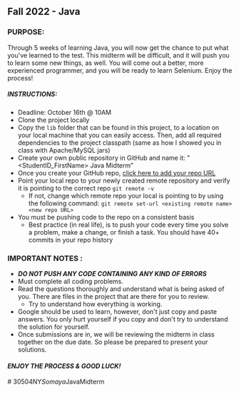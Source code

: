 ## Fall 2022 - Java


### PURPOSE:
Through 5 weeks of learning Java, you will now get the chance to put what you've learned to the test. This midterm will 
be difficult, and it will push you to learn some new things, as well. You will come out a better, more experienced
programmer, and you will be ready to learn Selenium. Enjoy the process!

##### INSTRUCTIONS:
- Deadline: October 16th @ 10AM
- Clone the project locally
- Copy the `lib` folder that can be found in this project, to a location on your local machine that you can easily access.
Then, add all required dependencies to the project classpath (same as how I showed you in class with Apache/MySQL jars)
- Create your own public repository in GitHub and name it: "<StudentID_FirstName> Java Midterm"
- Once you create your GitHub repo, [click here to add your repo URL](https://docs.google.com/spreadsheets/d/1G4MIoVKm72f0rt6OHWfEvDvpqn1pMiSrtGB_40LgheE/edit?usp=sharing)
- Point your local repo to your newly created remote repository and verify it is pointing to the correct repo 
`git remote -v` 
  - If not, change which remote repo your local is pointing to by using the following command: 
`git remote set-url <existing remote name> <new repo URL>`
- You must be pushing code to the repo on a consistent basis
  - Best practice (in real life), is to push your code every time you solve a problem, make a change, or finish a task.
  You should have 40+ commits in your repo history


### IMPORTANT NOTES :
- ***DO NOT PUSH ANY CODE CONTAINING ANY KIND OF ERRORS***
- Must complete all coding problems.
- Read the questions thoroughly and understand what is being asked of you. There are files in the project that are there for you to review. 
  - Try to understand how everything is working.
- Google should be used to learn, however, don't just copy and paste answers. You only hurt yourself if you copy and don't try
to understand the solution for yourself. 
- Once submissions are in, we will be reviewing the midterm in class together on the due date. So please be prepared to 
present your solutions.


#### ***ENJOY THE PROCESS & GOOD LUCK!***
#   3 0 5 0 4 N Y _ S o m a y a _ J a v a M i d t e r m  
 